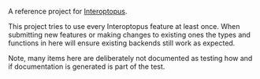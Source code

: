 A reference project for [Interoptopus](https://github.com/ralfbiedert/interoptopus).

This project tries to use every Interoptopus feature at least once.
When submitting new features or making changes to existing ones the types and functions in
here will ensure existing backends still work as expected.

Note, many items here are deliberately not documented as testing how and if documentation
is generated is part of the test.
